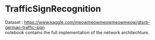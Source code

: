# TrafficSignRecognition
Dataset : https://www.kaggle.com/meowmeowmeowmeowmeow/gtsrb-german-traffic-sign  <br>
notebook contains the full implementation of the network architechture.
